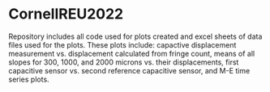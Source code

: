 # CornellREU2022
Repository includes all code used for plots created and excel sheets of data files used for the plots. These plots include: capactive displacement measurement vs. displacement calculated from fringe count, means of all slopes for 300, 1000, and 2000 microns vs. their displacements, first capacitive sensor vs. second reference capacitive sensor, and M-E time series plots.
